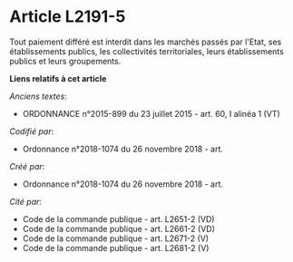 # Article L2191-5

Tout paiement différé est interdit dans les marchés passés par l'Etat, ses établissements publics, les collectivités
territoriales, leurs établissements publics et leurs groupements.

**Liens relatifs à cet article**

_Anciens textes_:

  - ORDONNANCE n°2015-899 du 23 juillet 2015 - art. 60, I alinéa 1 (VT)

_Codifié par_:

  - Ordonnance n°2018-1074 du 26 novembre 2018 - art.

_Créé par_:

  - Ordonnance n°2018-1074 du 26 novembre 2018 - art.

_Cité par_:

  - Code de la commande publique - art. L2651-2 (VD)
  - Code de la commande publique - art. L2661-2 (VD)
  - Code de la commande publique - art. L2671-2 (V)
  - Code de la commande publique - art. L2681-2 (V)
